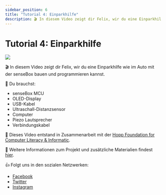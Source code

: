```yaml
---
sidebar_position: 6
title: "Tutorial 4: Einparkhilfe"
description: 🎬 In diesem Video zeigt dir Felix, wir du eine Einparkhilfe wie im Auto mit der senseBox bauen und programmieren kannst.
---
```

# Tutorial 4: Einparkhilfe

[![](/img/tutorials/parken/Bildschirmfoto-vom-2022-09-08-10-47-02.png)](https://youtu.be/_VPqKrjeTNo)

🎬 In diesem Video zeigt dir Felix, wir du eine Einparkhilfe wie im Auto mit der senseBox bauen und programmieren kannst.

🧰 Du brauchst:
- senseBox MCU
- OLED-Display
- USB-Kabel
- Ultraschall-Distanzsensor
- Computer
- Piezo Lautsprecher
- Verbindungskabel


🎥 Dieses Video entstand in Zusammenarbeit mit der [Hopp Foundation for Computer Literacy & Informatic](https://www.hopp-foundation.de/).

 🔎 Weitere Informationen zum Projekt und zusätzliche Materialien findest [hier](https://www.sensebox.de).


👍 Folgt uns in den sozialen Netzwerken:

- [Facebook](https://www.facebook.com/sensebox.de)
- [Twitter](https://twitter.com/sensebox_de)
- [Instagram](https://www.instagram.com/sensebox_de)
